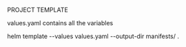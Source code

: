 PROJECT TEMPLATE

values.yaml contains all the variables

helm template --values values.yaml --output-dir manifests/ .
